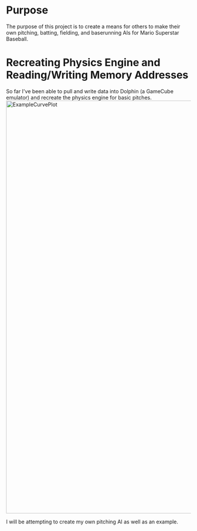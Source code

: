 # Purpose
The purpose of this project is to create a means for others to make their own pitching, batting, fielding, and baserunning AIs for Mario Superstar Baseball. 


# Recreating Physics Engine and Reading/Writing Memory Addresses
So far I've been able to pull and write data into Dolphin (a GameCube emulator) and recreate the physics engine for basic pitches.
<img width="1127" alt="ExampleCurvePlot" src="https://github.com/user-attachments/assets/aff7d860-3784-44ff-9311-bf6c9f767571">


I will be attempting to create my own pitching AI as well as an example.
